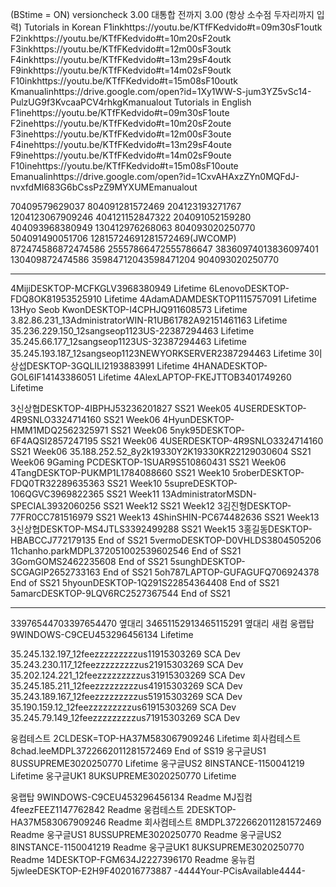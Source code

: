 (BStime = ON)
versioncheck 3.00 대통합 전까지 3.00  (항상 소수점 두자리까지 입력) 
Tutorials in Korean
F1inkhttps://youtu.be/KTfFKedvido#t=09m30sF1outk F2inkhttps://youtu.be/KTfFKedvido#t=10m20sF2outk F3inkhttps://youtu.be/KTfFKedvido#t=12m00sF3outk F4inkhttps://youtu.be/KTfFKedvido#t=13m29sF4outk F9inkhttps://youtu.be/KTfFKedvido#t=14m02sF9outk F10inkhttps://youtu.be/KTfFKedvido#t=15m08sF10outk Kmanualinhttps://drive.google.com/open?id=1Xy1WW-S-jum3YZ5vSc14-PulzUG9f3KvcaaPCV4rhkgKmanualout
Tutorials in English
F1inehttps://youtu.be/KTfFKedvido#t=09m30sF1oute F2inehttps://youtu.be/KTfFKedvido#t=10m20sF2oute F3inehttps://youtu.be/KTfFKedvido#t=12m00sF3oute F4inehttps://youtu.be/KTfFKedvido#t=13m29sF4oute F9inehttps://youtu.be/KTfFKedvido#t=14m02sF9oute F10inehttps://youtu.be/KTfFKedvido#t=15m08sF10oute Emanualinhttps://drive.google.com/open?id=1CxvAHAxzZYn0MQFdJ-nvxfdMI683G6bCssPzZ9MYXUMEmanualout

70409579629037 804091281572469 204123193271767 1204123067909246 404121152847322 204091052159280 404093968380949 130412976268063 
804093020250770 504091490051706
12815724691281572469(JWCOMP)  872474586872474586  25557866472555786647 38360974013836097401 130409872474586 35984712043598471204
904093020250770 


----------------------------------

4MijiDESKTOP-MCFKGLV3968380949 Lifetime
6LenovoDESKTOP-FDQ8OK81953525910 Lifetime
4AdamADAMDESKTOP1115757091 Lifetime
13Hyo Seob KwonDESKTOP-I4CPHJQ911608573 Lifetime
3.82.86.231_13AdministratorWIN-R1UB61782A92151461163 Lifetime
35.236.229.150_12sangseop1123US-22387294463 Lifetime
35.245.66.177_12sangseop1123US-32387294463 Lifetime
35.245.193.187_12sangseop1123NEWYORKSERVER2387294463 Lifetime
3이상섭DESKTOP-3GQLILI2193883991 Lifetime
4HANADESKTOP-GOL6IF14143386051 Lifetime
4AlexLAPTOP-FKEJTTOB3401749260 Lifetime













3신상협DESKTOP-4IBPHJ53236201827 SS21 Week05
4USERDESKTOP-4R9SNLO3324714160 SS21 Week06
4HyunDESKTOP-HMM1MDQ2562325971 SS21 Week06
5nyk95DESKTOP-6F4AQSI2857247195 SS21 Week06
4USERDESKTOP-4R9SNLO3324714160 SS21 Week06
35.188.252.52_8y2k19330Y2K19330KR22129030604 SS21 Week06
9Gaming PCDESKTOP-1SUAR9S510860431 SS21 Week06
4TangDESKTOP-PUKMP1L1784088660 SS21 Week10
5roberDESKTOP-FDQ0TR32289635363 SS21 Week10
5supreDESKTOP-106QGVC3969822365 SS21 Week11
13AdministratorMSDN-SPECIAL3932060256 SS21 Week12 SS21 Week12
3김진형DESKTOP-77FR0CC781516979 SS21 Week13
4ShinSHIN-PC674482636 SS21 Week13
3신상협DESKTOP-MS4JTLS3392499288 SS21 Week15
3홍길동DESKTOP-HBABCCJ772179135 End of SS21
5vermoDESKTOP-D0VHLDS3804505206
11chanho.parkMDPL372051002539602546 End of SS21
3GomGOMS2462235608 End of SS21
5sunghDESKTOP-SCGAGIP2652733163 End of SS21
5oh787LAPTOP-GUFAGUFQ706924378 End of SS21
5hyounDESKTOP-1Q291S22854364408 End of SS21
5amarcDESKTOP-9LQV6RC2527367544 End of SS21


----------------------------------




33976544703397654470 옆대리 34651152913465115291 옆대리 새컴 웅랩탑 9WINDOWS-C9CEU453296456134 Lifetime

35.245.132.197_12feezzzzzzzzzus11915303269 SCA Dev 35.243.230.117_12feezzzzzzzzzus21915303269 SCA Dev 35.202.124.221_12feezzzzzzzzzus31915303269 SCA Dev 35.245.185.211_12feezzzzzzzzzus41915303269 SCA Dev 35.243.189.167_12feezzzzzzzzzus51915303269 SCA Dev 35.190.159.12_12feezzzzzzzzzus61915303269 SCA Dev 35.245.79.149_12feezzzzzzzzzus71915303269 SCA Dev

웅컴테스트 2CLDESK=TOP-HA37M583067909246 Lifetime 회사컴테스트 8chad.leeMDPL3722662011281572469 End of SS19 웅구글US1 8USSUPREME3020250770 Lifetime 웅구글US2 8INSTANCE-1150041219 Lifetime 웅구글UK1 8UKSUPREME3020250770 Lifetime


웅랩탑 9WINDOWS-C9CEU453296456134 Readme
MJ집컴 4feezFEEZ1147762842 Readme
웅컴테스트 2DESKTOP-HA37M583067909246 Readme
회사컴테스트 8MDPL3722662011281572469 Readme
웅구글US1 8USSUPREME3020250770 Readme
웅구글US2 8INSTANCE-1150041219 Readme
웅구글UK1 8UKSUPREME3020250770 Readme
14DESKTOP-FGM634J2227396170 Readme
웅뉴컴 5jwleeDESKTOP-E2H9F402016773887
-4444Your-PCisAvailable4444-
